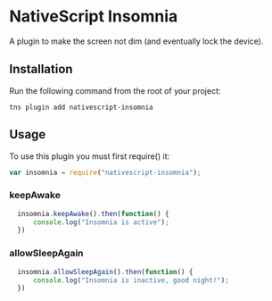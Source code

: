 # NativeScript Insomnia

A plugin to make the screen not dim (and eventually lock the device).

## Installation
Run the following command from the root of your project:

```
tns plugin add nativescript-insomnia
```

## Usage

To use this plugin you must first require() it:

```js
var insomnia = require("nativescript-insomnia");
```

### keepAwake

```js
  insomnia.keepAwake().then(function() {
      console.log("Insomnia is active");
  })
```

### allowSleepAgain

```js
  insomnia.allowSleepAgain().then(function() {
      console.log("Insomnia is inactive, good night!");
  })
```